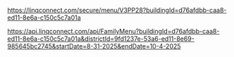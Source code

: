 https://linqconnect.com/secure/menu/V3PP28?buildingId=d76afdbb-caa8-ed11-8e6a-c150c5c7a01a

https://api.linqconnect.com/api/FamilyMenu?buildingId=d76afdbb-caa8-ed11-8e6a-c150c5c7a01a&districtId=9fd1237e-53a6-ed11-8e69-985645bc2745&startDate=8-31-2025&endDate=10-4-2025